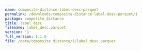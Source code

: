```yaml
---
name: composite-distance-label-desc-parquet
permalink: /downloads/composite-distance-label-desc-parquet/1
package: composite_distance
title: label_desc
filename: label_desc.parquet
version: '1'
full_version: 1.1.0
file: /data/composite_distance/1/label_desc.parquet
---
```

